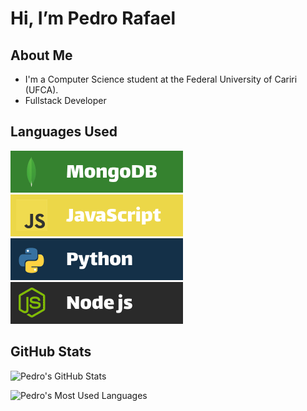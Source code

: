 # Hi, I’m Pedro Rafael

## About Me

- I'm a Computer Science student at the Federal University of Cariri (UFCA).
- Fullstack Developer
## Languages Used

![MongoDB](img/MongoDB.png)
![JavaScript](img/js.png)
![Python](img/Python.png)
![Nodejs](img/node.png)

## GitHub Stats

![Pedro's GitHub Stats](https://github-readme-stats.vercel.app/api?username=pedro-rafaiel&show_icons=true&hide_title=true&count_private=true&hide=prs&title_color=56e24c&text_color=ffffff&icon_color=56e24c&bg_color=282c34)

![Pedro's Most Used Languages](https://github-readme-stats.vercel.app/api/top-langs/?username=pedro-rafaiel&hide=html,css&layout=compact&title_color=56e24c&text_color=ffffff&icon_color=41a839&bg_color=282c34)


